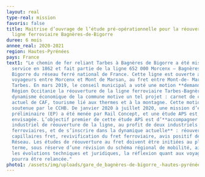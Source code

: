```yaml
---
layout: real
type-real: mission
favoris: false
title: Maitrise d’ouvrage de l’étude pré-opérationnelle pour la réouverture la
  ligne ferroviaire Bagnères-de-Bigorre
duree: 6 mois
annee_real: 2020-2021
region: Hautes-Pyrénées
pays: France
text1: "Le chemin de fer reliant Tarbes à Bagnères de Bigorre a été mis en
  service en 1862 et fait partie de la ligne 652 000 Morcenx – Bagnères de
  Bigorre du réseau ferré national de France. Cette ligne est ouverte aux
  voyageurs entre Morcenx et Mont de Marsan, au fret entre Mont-de- Marsan et
  Tarbes. En mars 2019, le conseil municipal a voté une motion **demandant à la
  Région Occitanie la réouverture de la ligne ferroviaire Tarbes-Bagnères.** Le
  dynamisme économique de la commune motive un tel projet : carnet de commande
  actuel de CAF, tourisme lié aux thermes et à la montagne. Cette motion est
  soutenue par le CCHB. De janvier 2020 à juillet 2020, une mission d’étude
  préliminaire (EP) a été menée par Rail Concept, et une étude APS est
  envisagée. L’objectif premier de cette étude APS est d’**accompagner un projet
  industriel de réouverture de la ligne, au profit de deux industriels
  ferroviaires, et de s’inscrire dans la dynamique actuelle** : réouverture des
  capillaires fret, revivification du fret ferroviaire, avis positif de SNCF
  Réseau. Les études de réouverture au fret doivent être initiées au plus tôt. À
  terme, sous réserve d’une révision du schéma régional de mobilité, ainsi que
  les évolutions techniques et juridiques, la réflexion quant aux voyageurs
  pourra être relancée."
photo1: /assets/img/uploads/gare_de_bagnères-de-bigorre_-hautes-pyrénées-_1.jpg
---
```

